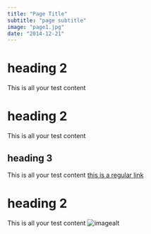 ```yaml
---
title: "Page Title"
subtitle: "page subtitle"
image: "page1.jpg"
date: "2014-12-21"
---
```

# heading 2
This is all your test content
# heading 2
This is all your test content
## heading 3
This is all your test content [this is a regular link](https://github.com/)
# heading 2
This is all your test content ![imagealt](https://imagelink.com)